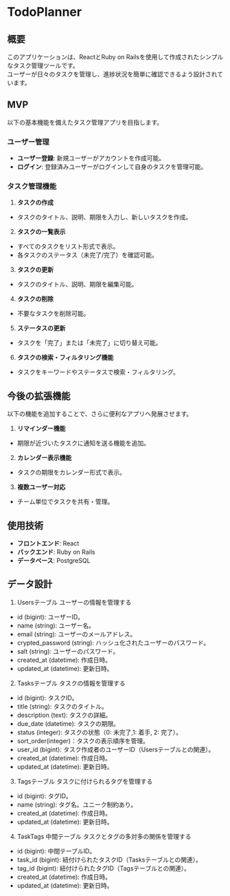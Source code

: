 # TodoPlanner

## 概要
このアプリケーションは、ReactとRuby on Railsを使用して作成されたシンプルなタスク管理ツールです。  
ユーザーが日々のタスクを管理し、進捗状況を簡単に確認できるよう設計されています。

## MVP
以下の基本機能を備えたタスク管理アプリを目指します。

### ユーザー管理
- **ユーザー登録**: 新規ユーザーがアカウントを作成可能。
- **ログイン**: 登録済みユーザーがログインして自身のタスクを管理可能。

### タスク管理機能
1. **タスクの作成**  
  - タスクのタイトル、説明、期限を入力し、新しいタスクを作成。
2. **タスクの一覧表示**  
  - すべてのタスクをリスト形式で表示。  
  - 各タスクのステータス（未完了/完了）を確認可能。
3. **タスクの更新**  
  - タスクのタイトル、説明、期限を編集可能。
4. **タスクの削除**  
  - 不要なタスクを削除可能。
5. **ステータスの更新**  
  - タスクを「完了」または「未完了」に切り替え可能。
6. **タスクの検索・フィルタリング機能**  
  - タスクをキーワードやステータスで検索・フィルタリング。

## 今後の拡張機能
以下の機能を追加することで、さらに便利なアプリへ発展させます。
1. **リマインダー機能**  
  - 期限が近づいたタスクに通知を送る機能を追加。
2. **カレンダー表示機能**  
  - タスクの期限をカレンダー形式で表示。
3. **複数ユーザー対応**  
  - チーム単位でタスクを共有・管理。

## 使用技術
- **フロントエンド**: React
- **バックエンド**: Ruby on Rails
- **データベース**: PostgreSQL

## データ設計
1. Usersテーブル
ユーザーの情報を管理する
- id (bigint): ユーザーID。
- name (string): ユーザー名。
- email (string): ユーザーのメールアドレス。
- crypted_password (string): ハッシュ化されたユーザーのパスワード。
- salt (string): ユーザーのパスワード。
- created_at (datetime): 作成日時。
- updated_at (datetime): 更新日時。

2. Tasksテーブル
タスクの情報を管理する
- id (bigint): タスクID。
- title (string): タスクのタイトル。
- description (text): タスクの詳細。
- due_date (datetime): タスクの期限。
- status (integer): タスクの状態（0: 未完了,1: 着手, 2: 完了）。
- sort_order(integer)：タスクの表示順序を管理。
- user_id (bigint): タスク作成者のユーザーID（Usersテーブルとの関連）。
- created_at (datetime): 作成日時。
- updated_at (datetime): 更新日時。

3. Tagsテーブル
タスクに付けられるタグを管理する
- id (bigint): タグID。
- name (string): タグ名。ユニーク制約あり。
- created_at (datetime): 作成日時。
- updated_at (datetime): 更新日時。

4. TaskTags 中間テーブル
タスクとタグの多対多の関係を管理する
- id (bigint): 中間テーブルID。
- task_id (bigint): 紐付けられたタスクID（Tasksテーブルとの関連）。
- tag_id (bigint): 紐付けられたタグID（Tagsテーブルとの関連）。
- created_at (datetime): 作成日時。
- updated_at (datetime): 更新日時。